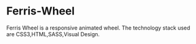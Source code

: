 # Ferris-Wheel
Ferris Wheel is a responsive animated wheel. The technology stack used are CSS3,HTML,SASS,Visual Design.
